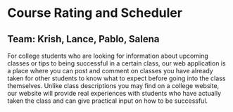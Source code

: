 # **Course Rating and Scheduler** 
## **Team: Krish, Lance, Pablo, Salena**
For college students who are looking for information about upcoming classes or tips to being successful in a certain class, our web application is a place where you can post and comment on classes you have already taken for other students to know what to expect before going into the class themselves. Unlike class descriptions you may find on a college website, our website will provide real experiences with students who have actually taken the class and can give practical input on how to be successful. 

